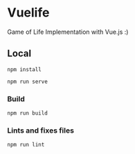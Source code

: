 # Vuelife

Game of Life Implementation with Vue.js :)

## Local
```
npm install

npm run serve
```

### Build
```
npm run build
```

### Lints and fixes files
```
npm run lint
```